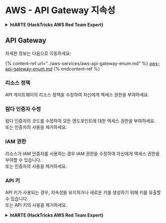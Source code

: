 # AWS - API Gateway 지속성

<details>

<summary><strong>htARTE (HackTricks AWS Red Team Expert)</strong></summary>

HackTricks를 지원하는 다른 방법:

* HackTricks에서 **회사 광고를 보거나 HackTricks를 PDF로 다운로드**하려면 [**SUBSCRIPTION PLANS**](https://github.com/sponsors/carlospolop)를 확인하세요!
* [**공식 PEASS & HackTricks 스웨그**](https://peass.creator-spring.com)를 얻으세요.
* 독점적인 [**NFTs**](https://opensea.io/collection/the-peass-family) 컬렉션인 [**The PEASS Family**](https://opensea.io/collection/the-peass-family)를 발견하세요.
* 💬 [**Discord 그룹**](https://discord.gg/hRep4RUj7f) 또는 [**텔레그램 그룹**](https://t.me/peass)에 **참여**하거나 **Twitter** 🐦 [**@hacktricks_live**](https://twitter.com/hacktricks_live)를 **팔로우**하세요.
* **HackTricks**와 **HackTricks Cloud** github 저장소에 PR을 제출하여 **해킹 트릭을 공유**하세요.

</details>

## API Gateway

자세한 정보는 다음으로 이동하세요:

{% content-ref url="../aws-services/aws-api-gateway-enum.md" %}
[aws-api-gateway-enum.md](../aws-services/aws-api-gateway-enum.md)
{% endcontent-ref %}

### 리소스 정책

API 게이트웨이의 리소스 정책을 수정하여 자신에게 액세스 권한을 부여하세요.

### 람다 인증자 수정

람다 인증자의 코드를 수정하여 모든 엔드포인트에 대한 액세스 권한을 부여하세요.\
또는 인증자의 사용을 제거하세요.

### IAM 권한

리소스가 IAM 인증자를 사용하는 경우 IAM 권한을 수정하여 자신에게 액세스 권한을 부여할 수 있습니다.\
또는 인증자의 사용을 제거하세요.

### API 키

API 키가 사용되는 경우, 지속성을 유지하거나 새로운 키를 생성하기 위해 키를 유출할 수 있습니다.\
또는 API 키의 사용을 제거하세요.

<details>

<summary><strong>htARTE (HackTricks AWS Red Team Expert)</strong></summary>

HackTricks를 지원하는 다른 방법:

* HackTricks에서 **회사 광고를 보거나 HackTricks를 PDF로 다운로드**하려면 [**SUBSCRIPTION PLANS**](https://github.com/sponsors/carlospolop)를 확인하세요!
* [**공식 PEASS & HackTricks 스웨그**](https://peass.creator-spring.com)를 얻으세요.
* 독점적인 [**NFTs**](https://opensea.io/collection/the-peass-family) 컬렉션인 [**The PEASS Family**](https://opensea.io/collection/the-peass-family)를 발견하세요.
* 💬 [**Discord 그룹**](https://discord.gg/hRep4RUj7f) 또는 [**텔레그램 그룹**](https://t.me/peass)에 **참여**하거나 **Twitter** 🐦 [**@hacktricks_live**](https://twitter.com/hacktricks_live)를 **팔로우**하세요.
* **HackTricks**와 **HackTricks Cloud** github 저장소에 PR을 제출하여 **해킹 트릭을 공유**하세요.

</details>
